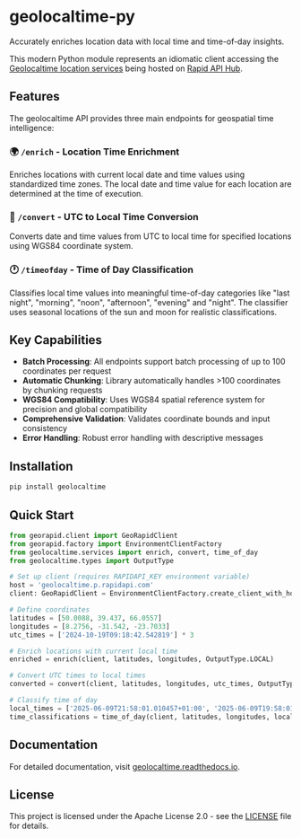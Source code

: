 # geolocaltime-py
Accurately enriches location data with local time and time-of-day insights.

This modern Python module represents an idiomatic client accessing the [Geolocaltime location services](https://geospatial-ai.de/?rara-portfolio=geospatial-local-time-api-service) being hosted on [Rapid API Hub](https://v2.rapidapi.com/gisfromscratch/api/geolocaltime).

## Features

The geolocaltime API provides three main endpoints for geospatial time intelligence:

### 🌍 `/enrich` - Location Time Enrichment
Enriches locations with current local date and time values using standardized time zones. The local date and time value for each location are determined at the time of execution.

### 🔄 `/convert` - UTC to Local Time Conversion  
Converts date and time values from UTC to local time for specified locations using WGS84 coordinate system.

### 🕐 `/timeofday` - Time of Day Classification
Classifies local time values into meaningful time-of-day categories like "last night", "morning", "noon", "afternoon", "evening" and "night". The classifier uses seasonal locations of the sun and moon for realistic classifications.

## Key Capabilities

- **Batch Processing**: All endpoints support batch processing of up to 100 coordinates per request
- **Automatic Chunking**: Library automatically handles >100 coordinates by chunking requests
- **WGS84 Compatibility**: Uses WGS84 spatial reference system for precision and global compatibility
- **Comprehensive Validation**: Validates coordinate bounds and input consistency
- **Error Handling**: Robust error handling with descriptive messages

## Installation

```bash
pip install geolocaltime
```

## Quick Start

```python
from georapid.client import GeoRapidClient
from georapid.factory import EnvironmentClientFactory
from geolocaltime.services import enrich, convert, time_of_day
from geolocaltime.types import OutputType

# Set up client (requires RAPIDAPI_KEY environment variable)
host = 'geolocaltime.p.rapidapi.com'
client: GeoRapidClient = EnvironmentClientFactory.create_client_with_host(host)

# Define coordinates
latitudes = [50.0088, 39.437, 66.0557]
longitudes = [8.2756, -31.542, -23.7033]
utc_times = ['2024-10-19T09:18:42.542819'] * 3

# Enrich locations with current local time
enriched = enrich(client, latitudes, longitudes, OutputType.LOCAL)

# Convert UTC times to local times
converted = convert(client, latitudes, longitudes, utc_times, OutputType.LOCAL)

# Classify time of day
local_times = ['2025-06-09T21:58:01.010457+01:00', '2025-06-09T19:58:01.010457-01:00', '2025-06-09T20:58:01.010457+00:00']
time_classifications = time_of_day(client, latitudes, longitudes, local_times)
```

## Documentation

For detailed documentation, visit [geolocaltime.readthedocs.io](https://geolocaltime.readthedocs.io/en/latest).

## License

This project is licensed under the Apache License 2.0 - see the [LICENSE](LICENSE) file for details.
